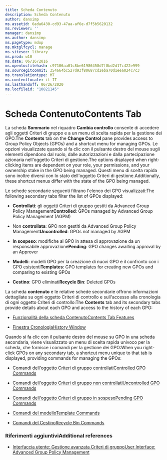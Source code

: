 ```yaml
---
title: Scheda Contenuto
description: Scheda Contenuto
author: dansimp
ms.assetid: 6ada6430-cd93-47aa-af6e-d7f5b5620132
ms.reviewer: ''
manager: dansimp
ms.author: dansimp
ms.pagetype: mdop
ms.mktglfcycl: manage
ms.sitesec: library
ms.prod: w10
ms.date: 06/16/2016
ms.openlocfilehash: c97106aa01c8be61986458d7f8bd2d17c422e999
ms.sourcegitcommit: 354664bc527d93f80687cd2eba70d1eea024c7c3
ms.translationtype: MT
ms.contentlocale: it-IT
ms.lasthandoff: 06/26/2020
ms.locfileid: "10821145"
---
```

# <span data-ttu-id="c2177-103">Scheda Contenuto</span><span class="sxs-lookup"><span data-stu-id="c2177-103">Contents Tab</span></span>


<span data-ttu-id="c2177-104">La scheda **Sommario** nel riquadro **Cambia controllo** consente di accedere agli oggetti Criteri di gruppo e a un menu di scelta rapida per la gestione dei GPO.</span><span class="sxs-lookup"><span data-stu-id="c2177-104">The **Contents** tab on the **Change Control** pane provides access to Group Policy Objects (GPOs) and a shortcut menu for managing GPOs.</span></span> <span data-ttu-id="c2177-105">Le opzioni visualizzate quando si fa clic con il pulsante destro del mouse sugli elementi dipendono dal ruolo, dalle autorizzazioni e dalla partecipazione azionaria nell'oggetto Criteri di gestione.</span><span class="sxs-lookup"><span data-stu-id="c2177-105">The options displayed when right-clicking items are dependent on your role, your permissions, and your ownership stake in the GPO being managed.</span></span> <span data-ttu-id="c2177-106">Questi menu di scelta rapida sono inoltre diversi con lo stato dell'oggetto Criteri di gestione.</span><span class="sxs-lookup"><span data-stu-id="c2177-106">Additionally, these shortcut menus differ with the state of the GPO being managed.</span></span>

<span data-ttu-id="c2177-107">Le schede secondarie seguenti filtrano l'elenco dei GPO visualizzati:</span><span class="sxs-lookup"><span data-stu-id="c2177-107">The following secondary tabs filter the list of GPOs displayed:</span></span>

-   <span data-ttu-id="c2177-108">**Controllati**: gli oggetti Criteri di gruppo gestiti da Advanced Group Policy Management</span><span class="sxs-lookup"><span data-stu-id="c2177-108">**Controlled**: GPOs managed by Advanced Group Policy Management (AGPM)</span></span>

-   <span data-ttu-id="c2177-109">Non **controllata**: GPO non gestiti da Advanced Group Policy Management</span><span class="sxs-lookup"><span data-stu-id="c2177-109">**Uncontrolled**: GPOs not managed by AGPM</span></span>

-   <span data-ttu-id="c2177-110">**In sospeso**: modifiche al GPO in attesa di approvazione da un responsabile approvazione</span><span class="sxs-lookup"><span data-stu-id="c2177-110">**Pending**: GPO changes awaiting approval by an Approver</span></span>

-   <span data-ttu-id="c2177-111">**Modelli**: modelli GPO per la creazione di nuovi GPO e il confronto con i GPO esistenti</span><span class="sxs-lookup"><span data-stu-id="c2177-111">**Templates**: GPO templates for creating new GPOs and comparing to existing GPOs</span></span>

-   <span data-ttu-id="c2177-112">**Cestino**: GPO eliminati</span><span class="sxs-lookup"><span data-stu-id="c2177-112">**Recycle Bin**: Deleted GPOs</span></span>

<span data-ttu-id="c2177-113">La scheda **contenuto** e le relative schede secondarie offrono informazioni dettagliate su ogni oggetto Criteri di controllo e sull'accesso alla cronologia di ogni oggetto Criteri di controllo:</span><span class="sxs-lookup"><span data-stu-id="c2177-113">The **Contents** tab and its secondary tabs provide details about each GPO and access to the history of each GPO:</span></span>

-   [<span data-ttu-id="c2177-114">Funzionalità della scheda Contenuto</span><span class="sxs-lookup"><span data-stu-id="c2177-114">Contents Tab Features</span></span>](contents-tab-features-agpm30ops.md)

-   [<span data-ttu-id="c2177-115">Finestra Cronologia</span><span class="sxs-lookup"><span data-stu-id="c2177-115">History Window</span></span>](history-window-agpm30ops.md)

<span data-ttu-id="c2177-116">Quando si fa clic con il pulsante destro del mouse su GPO in una scheda secondaria, viene visualizzato un menu di scelta rapida univoco per la scheda, che fornisce i comandi per la gestione dei GPO:</span><span class="sxs-lookup"><span data-stu-id="c2177-116">When you right-click GPOs on any secondary tab, a shortcut menu unique to that tab is displayed, providing commands for managing the GPOs:</span></span>

-   [<span data-ttu-id="c2177-117">Comandi dell'oggetto Criteri di gruppo controllati</span><span class="sxs-lookup"><span data-stu-id="c2177-117">Controlled GPO Commands</span></span>](controlled-gpo-commands-agpm30ops.md)

-   [<span data-ttu-id="c2177-118">Comandi dell'oggetto Criteri di gruppo non controllati</span><span class="sxs-lookup"><span data-stu-id="c2177-118">Uncontrolled GPO Commands</span></span>](uncontrolled-gpo-commands-agpm30ops.md)

-   [<span data-ttu-id="c2177-119">Comandi dell'oggetto Criteri di gruppo in sospeso</span><span class="sxs-lookup"><span data-stu-id="c2177-119">Pending GPO Commands</span></span>](pending-gpo-commands-agpm30ops.md)

-   [<span data-ttu-id="c2177-120">Comandi del modello</span><span class="sxs-lookup"><span data-stu-id="c2177-120">Template Commands</span></span>](template-commands-agpm30ops.md)

-   [<span data-ttu-id="c2177-121">Comandi del Cestino</span><span class="sxs-lookup"><span data-stu-id="c2177-121">Recycle Bin Commands</span></span>](recycle-bin-commands-agpm30ops.md)

### <span data-ttu-id="c2177-122">Riferimenti aggiuntivi</span><span class="sxs-lookup"><span data-stu-id="c2177-122">Additional references</span></span>

-   [<span data-ttu-id="c2177-123">Interfaccia utente: Gestione avanzata Criteri di gruppo</span><span class="sxs-lookup"><span data-stu-id="c2177-123">User Interface: Advanced Group Policy Management</span></span>](user-interface-advanced-group-policy-management-agpm30ops.md)

 

 





